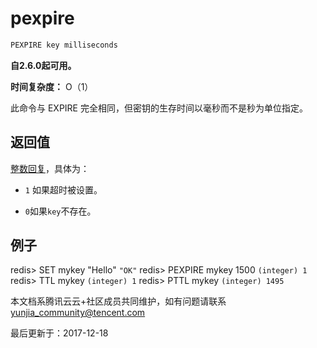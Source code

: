# pexpire

```javascript
PEXPIRE key milliseconds
```

**自2.6.0起可用。**

**时间复杂度：** O（1）

此命令与 EXPIRE 完全相同，但密钥的生存时间以毫秒而不是秒为单位指定。

## 返回值

[整数回复](https://redis.io/topics/protocol#integer-reply)，具体为：

- `1` 如果超时被设置。

- `0`如果`key`不存在。

## 例子

redis> SET mykey "Hello" `"OK"` redis> PEXPIRE mykey 1500 `(integer) 1` redis> TTL mykey `(integer) 1` redis> PTTL mykey `(integer) 1495`

本文档系腾讯云云+社区成员共同维护，如有问题请联系 yunjia_community@tencent.com

最后更新于：2017-12-18


  